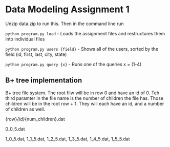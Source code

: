 # Data Modeling Assignment 1

Unzip data.zip to run this. Then in the command line run

`python program.py load` - Loads the assignment files and restructures them into individual files

`python program.py users {field}` - Shows all of the users, sorted by the field (id, first, last, city, state)

`python program.py query {x}` - Runs one of the queries x = (1-4)


## B+ tree implementation

B+ tree file system. The root filw will be in row 0 and have an id of 0. Teh third paramter in the file name is the number of children the file has. Those children will be in the root row + 1. They will each have an id, and a number of children as well.

{row}_{id}_{num_children}.dat

0_0_5.dat

1_0_5.dat, 1_1_5.dat, 1_2_5.dat, 1_3_5.dat, 1_4_5.dat, 1_5_5.dat
